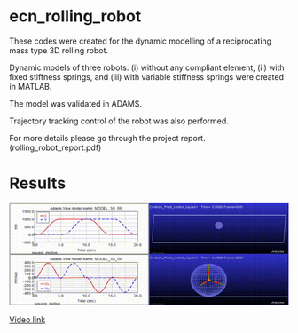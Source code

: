 # ecn_rolling_robot


These codes were created for the dynamic modelling of a reciprocating mass type 3D rolling robot. 

Dynamic models of three robots: (i) without any compliant element, (ii) with fixed stiffness springs, and (iii) with variable stiffness springs were created in MATLAB. 

The model was validated in ADAMS.

Trajectory tracking control of the robot was also performed. 

For more details please go through the project report. (rolling_robot_report.pdf) 

# Results
![Rolling Robot](./output.gif)

[Video link](https://www.youtube.com/watch?v=aDLdKx2OYiM)